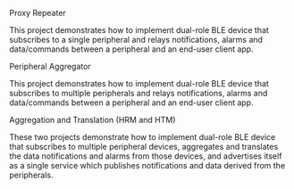 Proxy Repeater

This project demonstrates how to implement dual-role BLE device that subscribes to a single peripheral and relays notifications, alarms and data/commands between a peripheral and an end-user client app.


Peripheral Aggregator

This project demonstrates how to implement dual-role BLE device that subscribes to multiple peripherals and relays notifications, alarms and data/commands between a peripheral and an end-user client app.


Aggregation and Translation (HRM and HTM)

These two projects demonstrate how to implement dual-role BLE device that subscribes to multiple peripheral devices, aggregates and translates the data notifications and alarms from those devices, and advertises itself as a single service which publishes notifications and data derived from the peripherals.
